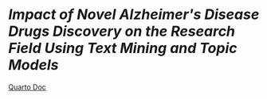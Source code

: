 # *Impact of Novel Alzheimer's Disease Drugs Discovery on the Research Field Using Text Mining and Topic Models*

[Quarto Doc]([https://js3192.github.io/project/report.html])
